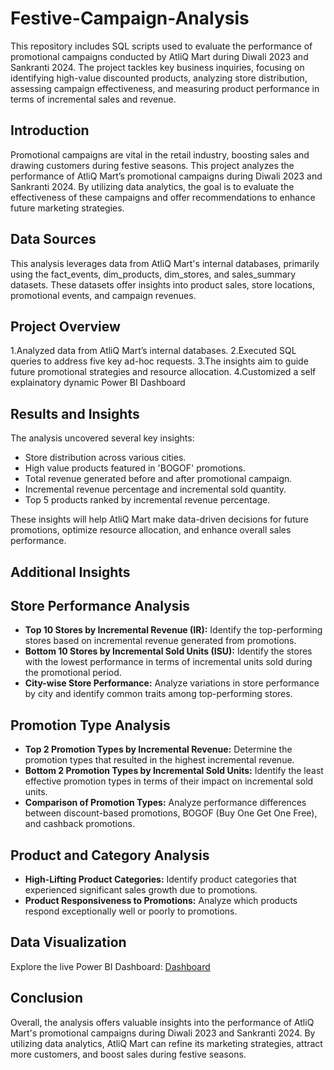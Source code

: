 # Festive-Campaign-Analysis

This repository includes SQL scripts used to evaluate the performance of promotional campaigns conducted by AtliQ Mart during Diwali 2023 and Sankranti 2024. The project tackles key business inquiries, focusing on identifying high-value discounted products, analyzing store distribution, assessing campaign effectiveness, and measuring product performance in terms of incremental sales and revenue.

## Introduction

Promotional campaigns are vital in the retail industry, boosting sales and drawing customers during festive seasons. This project analyzes the performance of AtliQ Mart’s promotional campaigns during Diwali 2023 and Sankranti 2024. By utilizing data analytics, the goal is to evaluate the effectiveness of these campaigns and offer recommendations to enhance future marketing strategies.

## Data Sources

This analysis leverages data from AtliQ Mart's internal databases, primarily using the fact_events, dim_products, dim_stores, and sales_summary datasets. These datasets offer insights into product sales, store locations, promotional events, and campaign revenues.

## Project Overview

1.Analyzed data from AtliQ Mart’s internal databases.
2.Executed SQL queries to address five key ad-hoc requests.
3.The insights aim to guide future promotional strategies and resource allocation.
4.Customized a self explainatory dynamic Power BI Dashboard

## Results and Insights

The analysis uncovered several key insights:
- Store distribution across various cities.
- High value products featured in 'BOGOF' promotions.
- Total revenue generated before and after promotional campaign.
- Incremental revenue percentage and incremental sold quantity.
- Top 5 products ranked by incremental revenue percentage.

These insights will help AtliQ Mart make data-driven decisions for future promotions, optimize resource allocation, and enhance overall sales performance.

## Additional Insights

## Store Performance Analysis 

- **Top 10 Stores by Incremental Revenue (IR):** Identify the top-performing stores based on incremental revenue generated from promotions.  
- **Bottom 10 Stores by Incremental Sold Units (ISU):** Identify the stores with the lowest performance in terms of incremental units sold during the promotional period.  
- **City-wise Store Performance:** Analyze variations in store performance by city and identify common traits among top-performing stores.

## Promotion Type Analysis

- **Top 2 Promotion Types by Incremental Revenue:** Determine the promotion types that resulted in the highest incremental revenue.  
- **Bottom 2 Promotion Types by Incremental Sold Units:** Identify the least effective promotion types in terms of their impact on incremental sold units.  
- **Comparison of Promotion Types:** Analyze performance differences between discount-based promotions, BOGOF (Buy One Get One Free), and cashback promotions.  

## Product and Category Analysis
- **High-Lifting Product Categories:** Identify product categories that experienced significant sales growth due to promotions.  
- **Product Responsiveness to Promotions:** Analyze which products respond exceptionally well or poorly to promotions.  

## Data Visualization

Explore the live Power BI Dashboard: [Dashboard](https://app.powerbi.com/view?r=eyJrIjoiNGQxNzUxMGEtNWMyNy00NzcxLWE3NWYtNzBhMjc3N2RmNDM5IiwidCI6ImM2ZTU0OWIzLTVmNDUtNDAzMi1hYWU5LWQ0MjQ0ZGM1YjJjNCJ9&pageName=5f49777a3db237391ac4)

## Conclusion

Overall, the analysis offers valuable insights into the performance of AtliQ Mart's promotional campaigns during Diwali 2023 and Sankranti 2024. By utilizing data analytics, AtliQ Mart can refine its marketing strategies, attract more customers, and boost sales during festive seasons.
